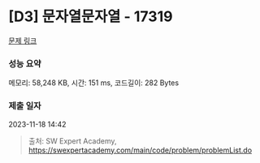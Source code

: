 # [D3] 문자열문자열 - 17319 

[문제 링크](https://swexpertacademy.com/main/code/problem/problemDetail.do?contestProbId=AYgEiwbKy48DFARP) 

### 성능 요약

메모리: 58,248 KB, 시간: 151 ms, 코드길이: 282 Bytes

### 제출 일자

2023-11-18 14:42



> 출처: SW Expert Academy, https://swexpertacademy.com/main/code/problem/problemList.do